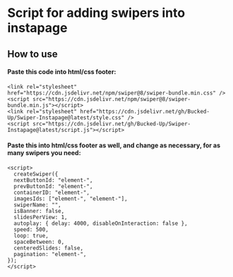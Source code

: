 # Script for adding swipers into instapage

## How to use

#### Paste this code into html/css footer:

```
<link rel="stylesheet" href="https://cdn.jsdelivr.net/npm/swiper@8/swiper-bundle.min.css" />
<script src="https://cdn.jsdelivr.net/npm/swiper@8/swiper-bundle.min.js"></script>
<link rel="stylesheet" href="https://cdn.jsdelivr.net/gh/Bucked-Up/Swiper-Instapage@latest/style.css" />
<script src="https://cdn.jsdelivr.net/gh/Bucked-Up/Swiper-Instapage@latest/script.js"></script>
```


#### Paste this into html/css footer as well, and change as necessary, for as many swipers you need:
```
<script>
  createSwiper({
  nextButtonId: "element-",
  prevButtonId: "element-",
  containerID: "element-",
  imagesIds: ["element-", "element-"],
  swiperName: "",
  isBanner: false,
  slidesPerView: 1,
  autoplay: { delay: 4000, disableOnInteraction: false },
  speed: 500,
  loop: true,
  spaceBetween: 0,
  centeredSlides: false,
  pagination: "element-",
});
</script>
```
